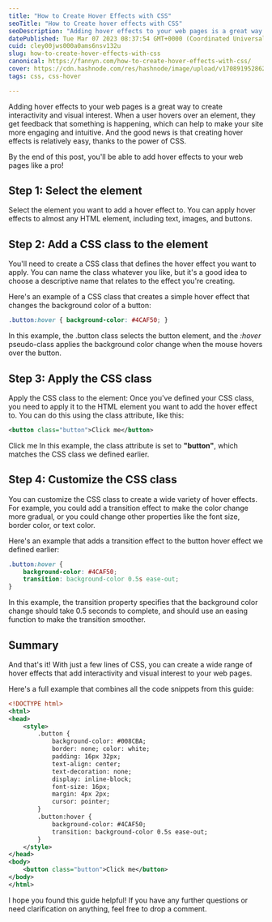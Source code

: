 ```yaml
---
title: "How to Create Hover Effects with CSS"
seoTitle: "How to Create hover effects with CSS"
seoDescription: "Adding hover effects to your web pages is a great way to create interactivity and visual interest."
datePublished: Tue Mar 07 2023 08:37:54 GMT+0000 (Coordinated Universal Time)
cuid: cley00jws000a0ams6nsv132u
slug: how-to-create-hover-effects-with-css
canonical: https://fannyn.com/how-to-create-hover-effects-with-css/
cover: https://cdn.hashnode.com/res/hashnode/image/upload/v1708919528620/bdbe969f-9fcc-45fd-893c-4ada845ec976.png
tags: css, css-hover

---
```


Adding hover effects to your web pages is a great way to create interactivity and visual interest. When a user hovers over an element, they get feedback that something is happening, which can help to make your site more engaging and intuitive. And the good news is that creating hover effects is relatively easy, thanks to the power of CSS.

By the end of this post, you'll be able to add hover effects to your web pages like a pro!

## Step 1: Select the element

Select the element you want to add a hover effect to. You can apply hover effects to almost any HTML element, including text, images, and buttons.

## Step 2: Add a CSS class to the element

You'll need to create a CSS class that defines the hover effect you want to apply. You can name the class whatever you like, but it's a good idea to choose a descriptive name that relates to the effect you're creating.

Here's an example of a CSS class that creates a simple hover effect that changes the background color of a button:

```css
.button:hover { background-color: #4CAF50; }
```

In this example, the .button class selects the button element, and the *:hover* pseudo-class applies the background color change when the mouse hovers over the button.

## Step 3: Apply the CSS class

Apply the CSS class to the element: Once you've defined your CSS class, you need to apply it to the HTML element you want to add the hover effect to. You can do this using the class attribute, like this:

```xml
<button class="button">Click me</button>
```

Click me In this example, the class attribute is set to **"button"**, which matches the CSS class we defined earlier.

## Step 4: Customize the CSS class

You can customize the CSS class to create a wide variety of hover effects. For example, you could add a transition effect to make the color change more gradual, or you could change other properties like the font size, border color, or text color.

Here's an example that adds a transition effect to the button hover effect we defined earlier:

```css
.button:hover { 
    background-color: #4CAF50; 
    transition: background-color 0.5s ease-out; 
}
```

In this example, the transition property specifies that the background color change should take 0.5 seconds to complete, and should use an easing function to make the transition smoother.

## Summary

And that's it! With just a few lines of CSS, you can create a wide range of hover effects that add interactivity and visual interest to your web pages.

Here's a full example that combines all the code snippets from this guide:

```xml
<!DOCTYPE html> 
<html> 
<head> 
    <style> 
        .button { 
            background-color: #008CBA; 
            border: none; color: white; 
            padding: 16px 32px; 
            text-align: center; 
            text-decoration: none; 
            display: inline-block; 
            font-size: 16px; 
            margin: 4px 2px; 
            cursor: pointer; 
        } 
        .button:hover { 
            background-color: #4CAF50; 
            transition: background-color 0.5s ease-out; 
        }
    </style> 
</head> 
<body> 
    <button class="button">Click me</button> 
</body> 
</html>
```

I hope you found this guide helpful! If you have any further questions or need clarification on anything, feel free to drop a comment.